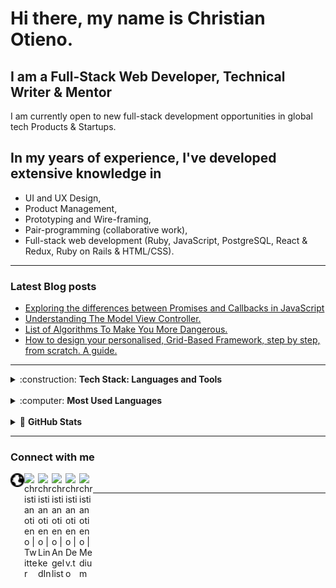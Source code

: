 # Hi there, my name is Christian Otieno.

## I am a Full-Stack Web Developer, Technical Writer & Mentor

I am currently open to new full-stack development opportunities in global tech Products & Startups.

## In my years of experience, I've developed extensive knowledge in

- UI and UX Design,
- Product Management,
- Prototyping and Wire-framing,
- Pair-programming (collaborative work),
- Full-stack web development (Ruby, JavaScript, PostgreSQL, React & Redux, Ruby on Rails & HTML/CSS).

---

### Latest Blog posts

<!-- BLOG-POST-LIST:START -->
- [Exploring the differences between Promises and Callbacks in JavaScript](https://medium.com/swlh/exploring-the-differences-between-promises-and-callbacks-in-javascript-8e5ae2cdc33f?source=rss-ab43926bbcb5------2)
- [Understanding The Model View Controller.](https://medium.com/@christianotieno/understanding-the-model-view-controller-19e3b9a16f74?source=rss-ab43926bbcb5------2)
- [List of Algorithms To Make You More Dangerous.](https://medium.com/@christianotieno/list-of-algorithms-to-make-you-more-dangerous-36626dbec5c?source=rss-ab43926bbcb5------2)
- [How to design your personalised, Grid-Based Framework, step by step, from scratch. A guide.](https://medium.com/@christianotieno/how-to-design-your-personalised-grid-based-framework-step-by-step-from-scratch-a-guide-25f29c44fcf9?source=rss-ab43926bbcb5------2)
<!-- BLOG-POST-LIST:END -->

---

<details>
  <summary>:construction: <b>Tech Stack: Languages and Tools</b></summary>
  <img align="left" alt="Visual Studio Code" width="26px" src="https://raw.githubusercontent.com/github/explore/80688e429a7d4ef2fca1e82350fe8e3517d3494d/topics/visual-studio-code/visual-studio-code.png" />
  <img align="left" alt="HTML5" width="26px" src="https://raw.githubusercontent.com/github/explore/80688e429a7d4ef2fca1e82350fe8e3517d3494d/topics/html/html.png" />
  <img align="left" alt="CSS3" width="26px" src="https://raw.githubusercontent.com/github/explore/80688e429a7d4ef2fca1e82350fe8e3517d3494d/topics/css/css.png" />
  <img align="left" alt="Sass" width="26px" src="https://raw.githubusercontent.com/github/explore/80688e429a7d4ef2fca1e82350fe8e3517d3494d/topics/sass/sass.png" />
  <img align="left" alt="HTML5" width="26px" src="https://raw.githubusercontent.com/github/explore/80688e429a7d4ef2fca1e82350fe8e3517d3494d/topics/ruby/ruby.png" />
  <img align="left" alt="HTML5" width="26px" src="https://raw.githubusercontent.com/github/explore/80688e429a7d4ef2fca1e82350fe8e3517d3494d/topics/rails/rails.png" />
  <img align="left" alt="HTML5" width="26px" src="https://raw.githubusercontent.com/github/explore/80688e429a7d4ef2fca1e82350fe8e3517d3494d/topics/python/python.png" />
  <img align="left" alt="JavaScript" width="26px" src="https://raw.githubusercontent.com/github/explore/80688e429a7d4ef2fca1e82350fe8e3517d3494d/topics/javascript/javascript.png" />
  <img align="left" alt="React" width="26px" src="https://raw.githubusercontent.com/github/explore/80688e429a7d4ef2fca1e82350fe8e3517d3494d/topics/react/react.png" />
  <img align="left" alt="Node.js" width="26px" src="https://raw.githubusercontent.com/github/explore/80688e429a7d4ef2fca1e82350fe8e3517d3494d/topics/nodejs/nodejs.png" />
  <img align="left" alt="SQL" width="26px" src="https://raw.githubusercontent.com/github/explore/80688e429a7d4ef2fca1e82350fe8e3517d3494d/topics/sql/sql.png" />
  <img align="left" alt="MySQL" width="26px" src="https://raw.githubusercontent.com/github/explore/80688e429a7d4ef2fca1e82350fe8e3517d3494d/topics/postgresql/postgresql.png" />
  <img align="left" alt="Git" width="26px" src="https://raw.githubusercontent.com/github/explore/80688e429a7d4ef2fca1e82350fe8e3517d3494d/topics/git/git.png" />
  <img align="left" alt="GitHub" width="26px" src="https://raw.githubusercontent.com/github/explore/78df643247d429f6cc873026c0622819ad797942/topics/github/github.png" />
  <img align="left" alt="Terminal" width="26px" src="https://raw.githubusercontent.com/github/explore/80688e429a7d4ef2fca1e82350fe8e3517d3494d/topics/terminal/terminal.png" />
  <img align="left" alt="Terminal" width="26px" src="https://raw.githubusercontent.com/github/explore/80688e429a7d4ef2fca1e82350fe8e3517d3494d/topics/chrome/chrome.png" />  
</details>
<br />
<details>
  <summary>:computer: <b>Most Used Languages</b> </summary>
  <img alt="top langs used" src= "https://github-readme-stats.vercel.app/api/top-langs/?username=christianotieno&layout=compact&show_icons=true&theme=cobalt" />
</details>
<br />
<details>
  <summary>🥇 <b>GitHub Stats</b></summary>
  <img alt="Christian's github stats" src= "https://github-readme-stats.vercel.app/api?username=christianotieno&show_icons=true&theme=cobalt&hide_border=true" />
</details>

---

### Connect with me

[<img align="left" alt="christianotieno.dev" width="22px" src="https://raw.githubusercontent.com/iconic/open-iconic/master/svg/globe.svg" />][portfolio]
[<img align="left" alt="christianotieno | Twitter" width="22px" src="https://cdn.jsdelivr.net/npm/simple-icons@v3/icons/twitter.svg" />][twitter]
[<img align="left" alt="christianotieno | LinkedIn" width="22px" src="https://cdn.jsdelivr.net/npm/simple-icons@v3/icons/linkedin.svg" />][linkedin]
[<img align="left" alt="christianotieno | Angellist" width="22px" src="https://cdn.jsdelivr.net/npm/simple-icons@v3/icons/angellist.svg" />][angellist]
[<img align="left" alt="christianotieno | Dev.to" width="22px" src="https://cdn.jsdelivr.net/npm/simple-icons@v3/icons/dev-dot-to.svg" />][dev-dot-to]
[<img align="left" alt="christianotieno | Medium" width="22px" src="https://cdn.jsdelivr.net/npm/simple-icons@v3/icons/medium.svg" />][medium]

<br />

---

[portfolio]: https://christianotieno.dev
[twitter]: https://twitter.com/iamchrisotieno
[linkedin]: https://linkedin.com/in/christianotieno
[medium]: https://medium.com/@christianotieno
[angellist]: https://angel.co/u/christianotieno
[dev-dot-to]: https://dev.to/christianotieno
